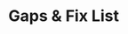 # Gaps & Fix List

<!-- List actionable diffs: file:line → change, blocking items if baseline fields not traced end-to-end -->
